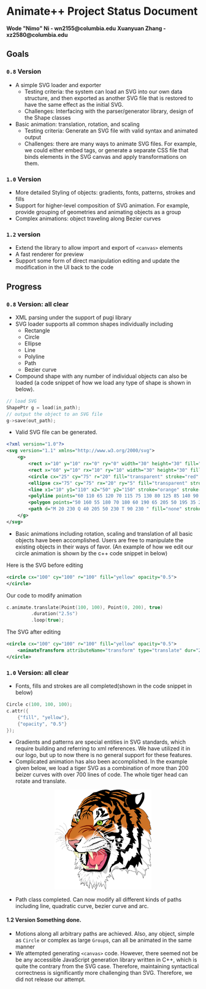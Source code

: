 # Animate++ Project Status Document

__Wode "Nimo" Ni - wn2155@columbia.edu__
__Xuanyuan Zhang - xz2580@columbia.edu__

## Goals

### `0.8` Version
- A simple SVG loader and exporter
    - Testing criteria: the system can load an SVG into our own data structure, and then exported as another SVG file that is restored to have the same effect as the initial SVG.
    - Challenges: Interfacing with the parser/generator library, design of the Shape classes
- Basic animation: translation, rotation, and scaling
    - Testing criteria: Generate an SVG file with valid syntax and animated output
    - Challenges: there are many ways to animate SVG files. For example, we could  either embed <animate> tags, or generate a separate CSS file that binds elements in the SVG canvas and apply transformations on them.

### `1.0` Version
- More detailed Styling of objects: gradients, fonts, patterns, strokes and fills
- Support for higher-level composition of SVG animation. For example, provide grouping of geometries and animating objects as a group
- Complex animations: object traveling along Bezier curves  

### `1.2` version
- Extend the library to allow import and export of `<canvas>` elements
- A fast renderer for preview
- Support some form of direct manipulation editing and update the modification in the UI back to the code

## Progress

### `0.8` Version: all clear
- XML parsing under the support of pugi library
- SVG loader supports all common shapes individually including
    - Rectangle
    - Circle
    - Ellipse
    - Line
    - Polyline
    - Path
    - Bezier curve
- Compound shape with any number of individual objects can also be loaded
(a code snippet of how we load any type of shape is shown in below).
```cpp
// load SVG
ShapePtr g = load(in_path);
// output the object to an SVG file
g->save(out_path);
```
- Valid SVG file can be generated.
```xml
<?xml version="1.0"?>
<svg version="1.1" xmlns="http://www.w3.org/2000/svg">
	<g>
		<rect x="10" y="10" rx="0" ry="0" width="30" height="30" fill="transparent" stroke="black" stroke-width="5" />
		<rect x="60" y="10" rx="10" ry="10" width="30" height="30" fill="transparent" stroke="black" stroke-width="5" />
		<circle cx="25" cy="75" r="20" fill="transparent" stroke="red" stroke-width="5" />
		<ellipse cx="75" cy="75" rx="20" ry="5" fill="transparent" stroke="red" stroke-width="5" />
		<line x1="10" y1="110" x2="50" y2="150" stroke="orange" stroke-width="5" />
		<polyline points="60 110 65 120 70 115 75 130 80 125 85 140 90 135 95 150 100 145" fill="transparent" stroke="orange" stroke-width="5" />
		<polygon points="50 160 55 180 70 180 60 190 65 205 50 195 35 205 40 190 30 180 45 180" fill="transparent" stroke="green" stroke-width="5" />
		<path d="M 20 230 Q 40 205 50 230 T 90 230 " fill="none" stroke="blue" stroke-width="5" />
	</g>
</svg>
```
- Basic animations including rotation, scaling and translation of all basic objects have been accomplished. Users
are free to manipulate the existing objects in their ways of favor. (An example of how we edit our circle animation
is shown by the c++ code snippet in below)

Here is the SVG before editing
```xml
<circle cx="100" cy="100" r="100" fill="yellow" opacity="0.5">
</circle>
```
Our code to modify animation
```cpp
c.animate.translate(Point(100, 100), Point(0, 200), true)
         .duration("2.5s")
         .loop(true);
```
The SVG after editing
```xml
<circle cx="100" cy="100" r="100" fill="yellow" opacity="0.5">
    <animateTransform attributeName="transform" type="translate" dur="2.5s" from="100 100" repeatCount="indefinite" to="0 200" />
</circle>
```

### `1.0` Version: all clear

- Fonts, fills and strokes are all completed(shown in the code snippet in below)
```cpp
Circle c(100, 100, 100);
c.attr({
    {"fill", "yellow"},
    {"opacity", "0.5"}
});
```
- Gradients and patterns are special entities in SVG standards, which require building and referring to xml references. We have utilized it in our logo, but up to now there is no general support for these features.
- Complicated animation has also been accomplished. In the example given below, we load a tiger SVG as a combination of more than 200 beizer curves with over 700 lines of code. The whole tiger head can rotate and translate.

<p align="center">
    <img src="../assets/final-report/tiger.png" width=50%>
</p>

- Path class completed. Can now modify all different kinds of paths including line, quadratic curve, bezier curve and arc.

#### 1.2 Version Something done.

- Motions along all arbitrary paths are achieved. Also, any object, simple as `Circle` or complex as large `Group`s, can all be animated in the same manner
- We attempted generating `<canvas>` code. However, there seemed not be be any accessible JavaScript generation library written in C++, which is quite the contrary from the SVG case. Therefore, maintaining syntactical correctness is significantly more challenging than SVG. Therefore, we did not release our attempt.
